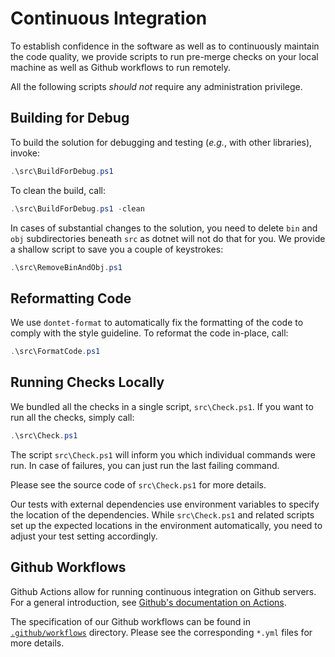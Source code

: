 # Continuous Integration

To establish confidence in the software as well as to continuously maintain the code quality, we provide scripts to run pre-merge checks on your local machine as well as Github workflows to run remotely.

All the following scripts *should not* require any administration privilege.

## Building for Debug

To build the solution for debugging and testing (*e.g.*, with other libraries), invoke:

```powershell
.\src\BuildForDebug.ps1
```

To clean the build, call:
```powershell
.\src\BuildForDebug.ps1 -clean
```

In cases of substantial changes to the solution, you need to delete `bin` and `obj` subdirectories beneath `src` as dotnet  will not do that for you. 
We provide a shallow script to save you a couple of keystrokes:

```powershell
.\src\RemoveBinAndObj.ps1
```

## Reformatting Code

We use `dontet-format` to automatically fix the formatting of the code to comply with the style guideline.
To reformat the code in-place, call:

```powershell
.\src\FormatCode.ps1
```

## Running Checks Locally

We bundled all the checks in a single script, `src\Check.ps1`. 
If you want to run all the checks, simply call:

```powershell
.\src\Check.ps1
```

The script `src\Check.ps1` will inform you which individual commands were run.
In case of failures, you can just run the last failing command.

Please see the source code of `src\Check.ps1` for more details.

Our tests with external dependencies use environment variables to specify the location of the dependencies.
While `src\Check.ps1` and related scripts set up the expected locations in the environment automatically, you need to adjust your test setting accordingly.

## Github Workflows

Github Actions allow for running continuous integration on Github servers.
For a general introduction, see [Github's documentation on Actions].

[Github's documentation on Actions]: https://docs.github.com/en/actions 

The specification of our Github workflows can be found in [`.github/workflows`] directory.
Please see the corresponding `*.yml` files for more details.

[`.github/workflows`]: https://github.com/aas-core-works/aas-package3-csharp/tree/main/.github/workflows
